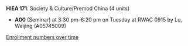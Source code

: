 **HIEA 171**: Society & Culture/Premod China (4 units)

- **A00** (Seminar) at 3:30 pm–6:20 pm on Tuesday at RWAC 0915 by Lu, Weijing (A05745009)

[Enrollment numbers over time](./HIEA171.tsv)
